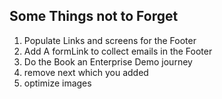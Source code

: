## Some Things not to Forget

1. Populate Links and screens for the Footer
2. Add A formLink to collect emails in the Footer
3. Do the Book an Enterprise Demo journey
4. remove next which you added
5. optimize images
